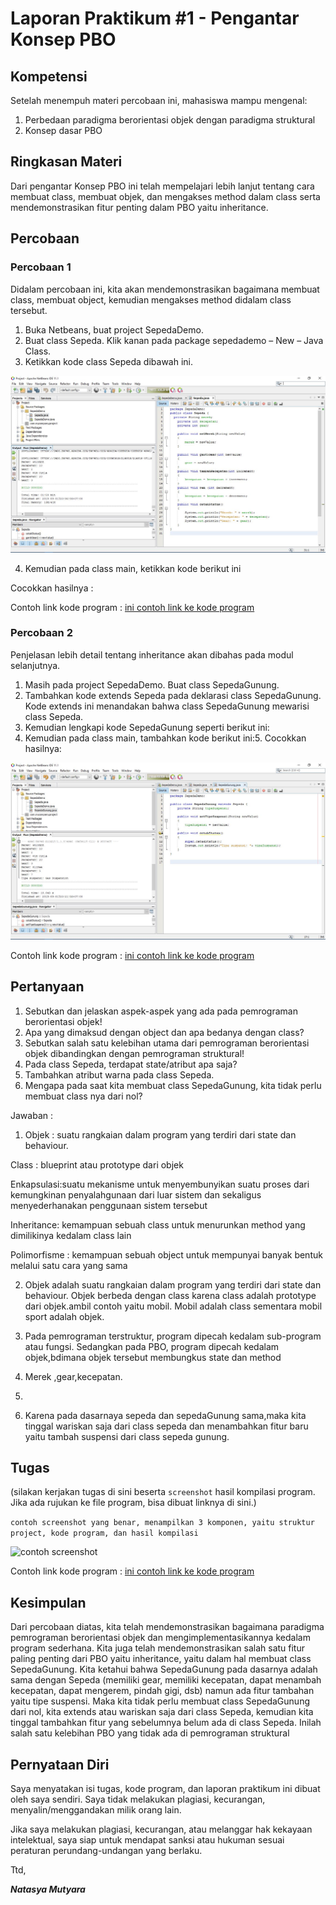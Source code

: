 # Laporan Praktikum #1 - Pengantar Konsep PBO

## Kompetensi

  Setelah menempuh materi percobaan ini, mahasiswa mampu mengenal:
1. Perbedaan paradigma berorientasi objek dengan paradigma struktural
2. Konsep dasar PBO

## Ringkasan Materi

Dari pengantar Konsep PBO ini telah mempelajari lebih lanjut tentang cara membuat class, membuat objek, dan mengakses method dalam class
serta mendemonstrasikan fitur penting dalam PBO yaitu inheritance. 

## Percobaan

### Percobaan 1

Didalam percobaan ini, kita akan mendemonstrasikan bagaimana membuat class, membuat object,
kemudian mengakses method didalam class tersebut.
1. Buka Netbeans, buat project SepedaDemo.
2. Buat class Sepeda. Klik kanan pada package sepedademo – New – Java Class.
3. Ketikkan kode class Sepeda dibawah ini.

![percobaan1a](img/percobaan1a.JPG)

4. Kemudian pada class main, ketikkan kode berikut ini

Cocokkan hasilnya : 

Contoh link kode program : [ini contoh link ke kode program](../../src/1_Pengantar_Konsep_PBO/Sepeda.java)

### Percobaan 2

Penjelasan lebih detail tentang inheritance akan dibahas pada modul selanjutnya.
1. Masih pada project SepedaDemo. Buat class SepedaGunung.
2. Tambahkan kode extends Sepeda pada deklarasi class SepedaGunung. Kode extends ini
menandakan bahwa class SepedaGunung mewarisi class Sepeda.
3. Kemudian lengkapi kode SepedaGunung seperti berikut ini:
4. Kemudian pada class main, tambahkan kode berikut ini:5. Cocokkan hasilnya:

![contoh screenshot](img/percobaan2a.JPG)

Contoh link kode program : [ini contoh link ke kode program](../../src/1_Pengantar_Konsep_PBO/Contoh12345Habibie.java)

## Pertanyaan

1. Sebutkan dan jelaskan aspek-aspek yang ada pada pemrograman berorientasi objek!
2. Apa yang dimaksud dengan object dan apa bedanya dengan class?
3. Sebutkan salah satu kelebihan utama dari pemrograman berorientasi objek dibandingkan
dengan pemrograman struktural!
4. Pada class Sepeda, terdapat state/atribut apa saja?
5. Tambahkan atribut warna pada class Sepeda.
6. Mengapa pada saat kita membuat class SepedaGunung, kita tidak perlu membuat class nya dari
nol?

Jawaban :
1. Objek : suatu rangkaian dalam program yang terdiri dari state dan behaviour.

Class : blueprint atau prototype dari objek

Enkapsulasi:suatu mekanisme untuk menyembunyikan suatu proses dari kemungkinan    penyalahgunaan dari luar sistem dan sekaligus menyederhanakan penggunaan sistem tersebut

Inheritance: kemampuan sebuah class untuk menurunkan method yang dimilikinya kedalam class lain

Polimorfisme : kemampuan sebuah object untuk mempunyai banyak bentuk melalui satu cara yang sama

2. Objek adalah suatu rangkaian dalam program yang terdiri dari state dan behaviour.
Objek berbeda dengan class karena class adalah prototype dari objek.ambil contoh yaitu mobil. Mobil adalah class sementara mobil sport adalah objek.

3. Pada pemrograman terstruktur, program
dipecah kedalam sub-program atau fungsi. Sedangkan pada PBO, program dipecah kedalam objek,bdimana objek tersebut membungkus state dan method
4. Merek ,gear,kecepatan.
5. 
6. Karena pada dasarnaya sepeda dan sepedaGunung sama,maka kita tinggal wariskan saja dari class sepeda dan menambahkan fitur baru yaitu tambah suspensi dari class sepeda gunung. 


## Tugas

(silakan kerjakan tugas di sini beserta `screenshot` hasil kompilasi program. Jika ada rujukan ke file program, bisa dibuat linknya di sini.)

`contoh screenshot yang benar, menampilkan 3 komponen, yaitu struktur project, kode program, dan hasil kompilasi`

![contoh screenshot](img/contoh-schot1.PNG)

Contoh link kode program : [ini contoh link ke kode program](../../src/1_Pengantar_Konsep_PBO/Contoh12345Habibie.java)

## Kesimpulan

Dari percobaan diatas, kita telah mendemonstrasikan bagaimana paradigma pemrograman
berorientasi objek dan mengimplementasikannya kedalam program sederhana. Kita juga telah
mendemonstrasikan salah satu fitur paling penting dari PBO yaitu inheritance, yaitu dalam hal
membuat class SepedaGunung.
Kita ketahui bahwa SepedaGunung pada dasarnya adalah sama dengan Sepeda (memiliki gear,
memiliki kecepatan, dapat menambah kecepatan, dapat mengerem, pindah gigi, dsb) namun ada
fitur tambahan yaitu tipe suspensi. Maka kita tidak perlu membuat class SepedaGunung dari nol,
kita extends atau wariskan saja dari class Sepeda, kemudian kita tinggal tambahkan fitur yang
sebelumnya belum ada di class Sepeda. Inilah salah satu kelebihan PBO yang tidak ada di
pemrograman struktural

## Pernyataan Diri

Saya menyatakan isi tugas, kode program, dan laporan praktikum ini dibuat oleh saya sendiri. Saya tidak melakukan plagiasi, kecurangan, menyalin/menggandakan milik orang lain.

Jika saya melakukan plagiasi, kecurangan, atau melanggar hak kekayaan intelektual, saya siap untuk mendapat sanksi atau hukuman sesuai peraturan perundang-undangan yang berlaku.

Ttd,

***Natasya Mutyara***
